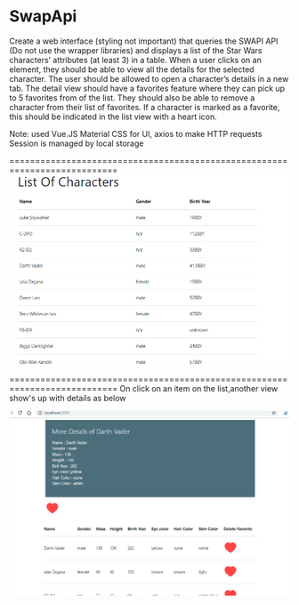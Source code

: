 # SwapApi
Create a web interface (styling not important) that queries the SWAPI API (Do not use the wrapper libraries) and displays a list of the Star Wars characters’ attributes (at least 3) in a table. When a user clicks on an element, they should be able to view all the details for the selected character. The user should be allowed to open a character’s details in a new tab. The detail view should have a favorites feature where they can pick up to 5 favorites from of the list. They should also be able to remove a character from their list of favorites. If a character is marked as a favorite, this should be indicated in the list view with a heart icon.

Note:
used Vue.JS
Material CSS for UI,
axios to make HTTP requests
Session is managed by local storage

===========================================================================
![alt text](https://github.com/collynes/SwapApi/blob/master/LIST.PNG)


===========================================================================
On click on an item on the list,another view show's up with details as below


![alt text](https://github.com/collynes/SwapApi/blob/master/detail.PNG)
